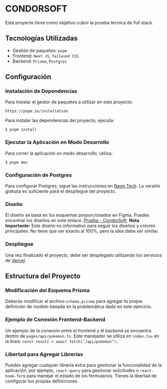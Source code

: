 # CONDORSOFT

Este proyecto tiene como objetivo cubrir la prueba técnica de full stack.

## Tecnologías Utilizadas

- Gestión de paquetes: `pnpm`
- Frontend: `Next JS`, `Tailwind CSS`
- Backend: `Prisma`, `Postgres`

## Configuración

### Instalación de Dependencias

Para instalar el gestor de paquetes a utilizar en este proyecto:

```
https://pnpm.io/installation
```
Para instalar las dependencias del proyecto, ejecuta:

```
$ pnpm install
```

### Ejecutar la Aplicación en Modo Desarrollo

Para correr la aplicación en modo desarrollo, utiliza:

```
$ pnpm dev
```

### Configuración de Postgres

Para configurar Postgres, sigue las instrucciones en [Neon Tech](https://neon.tech/). La versión gratuita es suficiente para el despliegue del proyecto.

### Diseño

El diseño se basa en los esquemas proporcionados en Figma. Puedes encontrar los diseños en este enlace: [Prueba - CondorSoft](https://www.figma.com/file/aEwwRtbRTvxM3XOTkzjPp0/Prueba---CondorSoft?type=design&node-id=0%3A1&mode=design&t=foVYWASJ0CruJwTT-1). **Nota Importante:** Este diseño es informativo para seguir los diseños y colores principales. No tiene que ser exacto al 100%, pero la idea debe ser similar.

### Despliegue

Una vez finalizado el proyecto, debe ser desplegado utilizando los servicios de [Vercel](https://vercel.com/).

## Estructura del Proyecto

### Modificación del Esquema Prisma

Deberás modificar el archivo `schema.prisma` para agregar tu propia definición de modelo basada en la problemática dada en este ejercicio.

### Ejemplo de Conexión Frontend-Backend

Un ejemplo de la conexión entre el frontend y el backend se encuentra dentro de `pages/api/pokemon.ts`. Este manejador se utiliza en `index.tsx` en la línea: `const result = await fetch("/api/pokemon");`

### Libertad para Agregar Librerías

Puedes agregar cualquier librería extra para gestionar la funcionalidad de la aplicación, por ejemplo, `react-query` para gestionar solicitudes o `react-hook-form` para manejar el estado de los formularios. Tienes la libertad de configurar tus propias definiciones.
